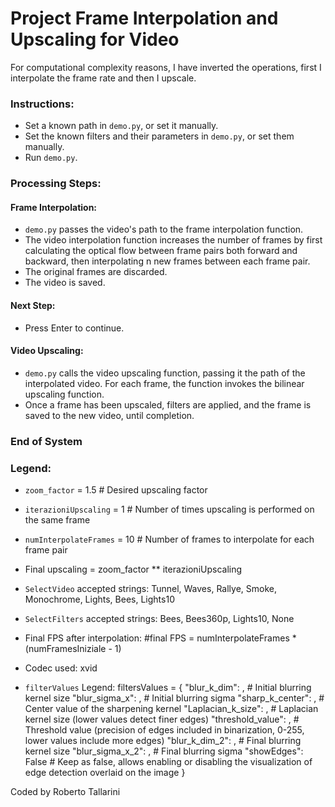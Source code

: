 # Project Frame Interpolation and Upscaling for Video

For computational complexity reasons, I have inverted the operations, first I interpolate the frame rate and then I upscale.

### Instructions:

- Set a known path in `demo.py`, or set it manually.
- Set the known filters and their parameters in `demo.py`, or set them manually.
- Run `demo.py`.

### Processing Steps:

#### Frame Interpolation:
- `demo.py` passes the video's path to the frame interpolation function.
- The video interpolation function increases the number of frames by first calculating the optical flow between frame pairs both forward and backward, then interpolating n new frames between each frame pair.
- The original frames are discarded.
- The video is saved.

#### Next Step:
- Press Enter to continue.

#### Video Upscaling:
- `demo.py` calls the video upscaling function, passing it the path of the interpolated video. For each frame, the function invokes the bilinear upscaling function.
- Once a frame has been upscaled, filters are applied, and the frame is saved to the new video, until completion.

### End of System

### Legend:

- `zoom_factor` = 1.5  # Desired upscaling factor
- `iterazioniUpscaling` = 1  # Number of times upscaling is performed on the same frame
- `numInterpolateFrames` = 10  # Number of frames to interpolate for each frame pair
- Final upscaling = zoom_factor ** iterazioniUpscaling

- `SelectVideo` accepted strings: Tunnel, Waves, Rallye, Smoke, Monochrome, Lights, Bees, Lights10
- `SelectFilters` accepted strings: Bees, Bees360p, Lights10, None

- Final FPS after interpolation: #final FPS = numInterpolateFrames * (numFramesIniziale - 1)

- Codec used: xvid

- `filterValues` Legend:
    filtersValues = {
        "blur_k_dim": ,            # Initial blurring kernel size
        "blur_sigma_x": ,          # Initial blurring sigma
        "sharp_k_center": ,        # Center value of the sharpening kernel
        "Laplacian_k_size": ,      # Laplacian kernel size (lower values detect finer edges)
        "threshold_value": ,       # Threshold value (precision of edges included in binarization, 0-255, lower values include more edges)
        "blur_k_dim_2": ,          # Final blurring kernel size
        "blur_sigma_x_2": ,        # Final blurring sigma
        "showEdges": False         # Keep as false, allows enabling or disabling the visualization of edge detection overlaid on the image
    }

Coded by Roberto Tallarini

